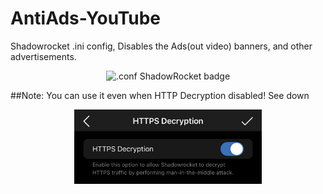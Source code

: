 # AntiAds-YouTube
Shadowrocket .ini config, Disables the Ads(out video) banners, and other advertisements.


<p align="center">
  <img src="https://img.shields.io/badge/.conf%20ShadowRocket-grey?style=for-the-badge&logo=ios" alt=".conf ShadowRocket badge" />
</p>
##Note:
    You can use it even when HTTP Decryption disabled! See down
<p align="center">
  <img src="./IMG_1580.jpeg" alt="Note" width="300" />
</p>
